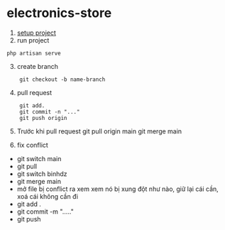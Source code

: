 # electronics-store

1. [setup project](https://anh0701.github.io/blogs/post/setup-laravel)
2. run project

```shell
php artisan serve
```

3. create branch

```shell
    git checkout -b name-branch
```

4. pull request

```
    git add.
    git commit -n "..."
    git push origin
```

5. Trước khi pull request
   git pull origin main
   git merge main

6. fix conflict

-   git switch main
-   git pull
-   git switch binhdz
-   git merge main
-   mở file bị conflict ra xem xem nó bị xung đột như nào, giữ lại cái cần, xoá cái không cần đi
-   git add .
-   git commit -m "....."
-   git push
